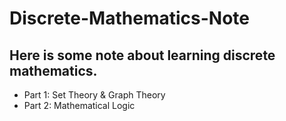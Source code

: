 # Discrete-Mathematics-Note

## Here is some note about learning discrete mathematics.
* Part 1: Set Theory & Graph Theory
* Part 2: Mathematical Logic